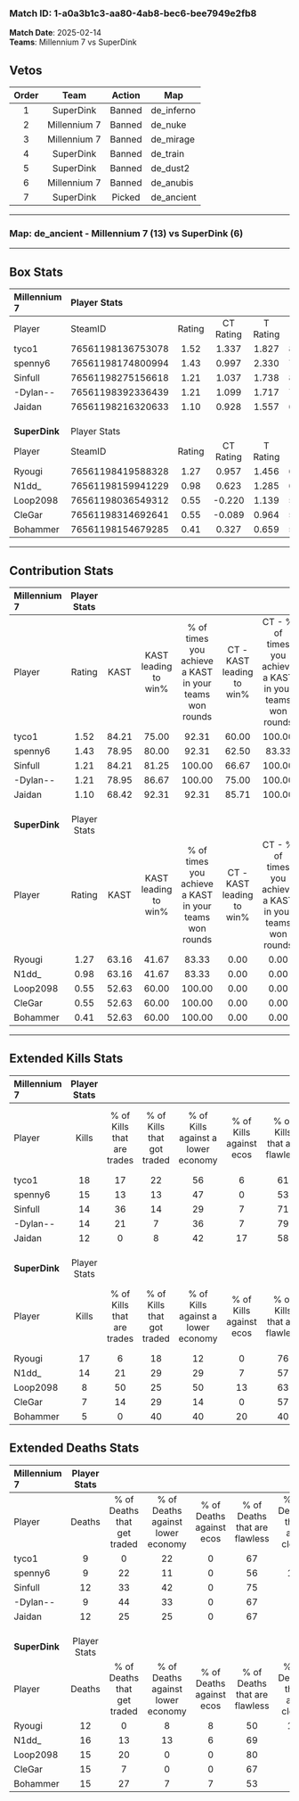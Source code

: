 ### Match ID: 1-a0a3b1c3-aa80-4ab8-bec6-bee7949e2fb8  
**Match Date**: 2025-02-14  
**Teams**: Millennium 7 vs SuperDink  

## Vetos  

| Order | Team | Action | Map |
| :---: | :--: | :----: | --- |
| 1 | SuperDink | Banned | de_inferno |
| 2 | Millennium 7 | Banned | de_nuke |
| 3 | Millennium 7 | Banned | de_mirage |
| 4 | SuperDink | Banned | de_train |
| 5 | SuperDink | Banned | de_dust2 |
| 6 | Millennium 7 | Banned | de_anubis |
| 7 | SuperDink | Picked | de_ancient |

---  

### **Map**: de_ancient - Millennium 7 (13) vs SuperDink (6)  
---  

## Box Stats  

| **Millennium 7** | Player Stats      |        |           |          |       |       |       |         |        |      |     |
| :- | :- | :-: | :-: | :-: | :-: | :-: | :-: | :-: | :-: | :-: | :-: |
| Player           | SteamID           | Rating | CT Rating | T Rating | KAST  |  ADR  | Kills | Assists | Deaths | K/D  | HS% |
| tyco1            | 76561198136753078 |  1.52  |   1.337   |  1.827   | 84.21 | 82.4  |  18   |    2    |   9    | 2.00 | 55  |
| spenny6          | 76561198174800994 |  1.43  |   0.997   |  2.330   | 78.95 | 105.5 |  15   |    5    |   9    | 1.67 | 40  |
| Sinfull          | 76561198275156618 |  1.21  |   1.037   |  1.738   | 84.21 | 66.1  |  14   |    4    |   12   | 1.17 | 35  |
| -Dylan--         | 76561198392336439 |  1.21  |   1.099   |  1.717   | 78.95 | 59.2  |  14   |    0    |   9    | 1.56 | 28  |
| Jaidan           | 76561198216320633 |  1.10  |   0.928   |  1.557   | 68.42 | 90.3  |  12   |    8    |   12   | 1.00 | 66  |
|                  |                   |        |           |          |       |       |       |         |        |      |     |
|                  |                   |        |           |          |       |       |       |         |        |      |     |
|                  |                   |        |           |          |       |       |       |         |        |      |     |
| **SuperDink**    | Player Stats      |        |           |          |       |       |       |         |        |      |     |
| Player           | SteamID           | Rating | CT Rating | T Rating | KAST  |  ADR  | Kills | Assists | Deaths | K/D  | HS% |
| Ryougi           | 76561198419588328 |  1.27  |   0.957   |  1.456   | 63.16 | 96.2  |  17   |    1    |   12   | 1.42 | 35  |
| N1dd_            | 76561198159941229 |  0.98  |   0.623   |  1.285   | 63.16 | 76.0  |  14   |    5    |   16   | 0.88 | 50  |
| Loop2098         | 76561198036549312 |  0.55  |  -0.220   |  1.139   | 52.63 | 48.2  |   8   |    2    |   15   | 0.53 | 25  |
| CleGar           | 76561198314692641 |  0.55  |  -0.089   |  0.964   | 52.63 | 58.9  |   7   |    3    |   15   | 0.47 | 85  |
| Bohammer         | 76561198154679285 |  0.41  |   0.327   |  0.659   | 52.63 | 42.4  |   5   |    4    |   15   | 0.33 | 80  |
---  

## Contribution Stats  

| **Millennium 7** | Player Stats |       |                      |                                                        |                           |                                                             |                          |                                                            |
| :- | :-: | :-: | :-: | :-: | :-: | :-: | :-: | :-: |
| Player           |    Rating    | KAST  | KAST leading to win% | % of times you achieve a KAST in your teams won rounds | CT - KAST leading to win% | CT - % of times you achieve a KAST in your teams won rounds | T - KAST leading to win% | T - % of times you achieve a KAST in your teams won rounds |
| tyco1            |     1.52     | 84.21 |        75.00         |                         92.31                          |           60.00           |                           100.00                            |          100.00          |                           85.71                            |
| spenny6          |     1.43     | 78.95 |        80.00         |                         92.31                          |           62.50           |                            83.33                            |          100.00          |                           100.00                           |
| Sinfull          |     1.21     | 84.21 |        81.25         |                         100.00                         |           66.67           |                           100.00                            |          100.00          |                           100.00                           |
| -Dylan--         |     1.21     | 78.95 |        86.67         |                         100.00                         |           75.00           |                           100.00                            |          100.00          |                           100.00                           |
| Jaidan           |     1.10     | 68.42 |        92.31         |                         92.31                          |           85.71           |                           100.00                            |          100.00          |                           85.71                            |
|                  |              |       |                      |                                                        |                           |                                                             |                          |                                                            |
|                  |              |       |                      |                                                        |                           |                                                             |                          |                                                            |
|                  |              |       |                      |                                                        |                           |                                                             |                          |                                                            |
| **SuperDink**    | Player Stats |       |                      |                                                        |                           |                                                             |                          |                                                            |
| Player           |    Rating    | KAST  | KAST leading to win% | % of times you achieve a KAST in your teams won rounds | CT - KAST leading to win% | CT - % of times you achieve a KAST in your teams won rounds | T - KAST leading to win% | T - % of times you achieve a KAST in your teams won rounds |
| Ryougi           |     1.27     | 63.16 |        41.67         |                         83.33                          |           0.00            |                            0.00                             |          62.50           |                           83.33                            |
| N1dd_            |     0.98     | 63.16 |        41.67         |                         83.33                          |           0.00            |                            0.00                             |          62.50           |                           83.33                            |
| Loop2098         |     0.55     | 52.63 |        60.00         |                         100.00                         |           0.00            |                            0.00                             |          66.67           |                           100.00                           |
| CleGar           |     0.55     | 52.63 |        60.00         |                         100.00                         |           0.00            |                            0.00                             |          75.00           |                           100.00                           |
| Bohammer         |     0.41     | 52.63 |        60.00         |                         100.00                         |           0.00            |                            0.00                             |          85.71           |                           100.00                           |
---  

## Extended Kills Stats  

| **Millennium 7** | Player Stats |                            |                            |                                    |                         |                              |                                 |                                       |                    |           |
| :- | :-: | :-: | :-: | :-: | :-: | :-: | :-: | :-: | :-: | :-: |
| Player           |    Kills     | % of Kills that are trades | % of Kills that got traded | % of Kills against a lower economy | % of Kills against ecos | % of Kills that are flawless | % of Kills that are close duels | % of Kills that are assisted by flash | Pistol Round Kills | AWP Kills |
| tyco1            |      18      |             17             |             22             |                 56                 |            6            |              61              |                6                |                   0                   |         1          |     1     |
| spenny6          |      15      |             13             |             13             |                 47                 |            0            |              53              |                7                |                  13                   |         3          |     0     |
| Sinfull          |      14      |             36             |             14             |                 29                 |            7            |              71              |                0                |                   0                   |         3          |     1     |
| -Dylan--         |      14      |             21             |             7              |                 36                 |            7            |              79              |                7                |                   0                   |         0          |     4     |
| Jaidan           |      12      |             0              |             8              |                 42                 |           17            |              58              |               17                |                   0                   |         1          |     0     |
|                  |              |                            |                            |                                    |                         |                              |                                 |                                       |                    |           |
|                  |              |                            |                            |                                    |                         |                              |                                 |                                       |                    |           |
|                  |              |                            |                            |                                    |                         |                              |                                 |                                       |                    |           |
| **SuperDink**    | Player Stats |                            |                            |                                    |                         |                              |                                 |                                       |                    |           |
| Player           |    Kills     | % of Kills that are trades | % of Kills that got traded | % of Kills against a lower economy | % of Kills against ecos | % of Kills that are flawless | % of Kills that are close duels | % of Kills that are assisted by flash | Pistol Round Kills | AWP Kills |
| Ryougi           |      17      |             6              |             18             |                 12                 |            0            |              76              |                0                |                   0                   |         0          |     7     |
| N1dd_            |      14      |             21             |             29             |                 29                 |            7            |              57              |                7                |                   0                   |         4          |     0     |
| Loop2098         |      8       |             50             |             25             |                 50                 |           13            |              63              |                0                |                   0                   |         1          |     0     |
| CleGar           |      7       |             14             |             29             |                 14                 |            0            |              57              |               14                |                   0                   |         1          |     0     |
| Bohammer         |      5       |             0              |             40             |                 40                 |           20            |              40              |                0                |                   0                   |         0          |     0     |
## Extended Deaths Stats  

| **Millennium 7** | Player Stats |                             |                                   |                          |                               |                            |                           |               |
| :- | :-: | :-: | :-: | :-: | :-: | :-: | :-: | :-: |
| Player           |    Deaths    | % of Deaths that get traded | % of Deaths against lower economy | % of Deaths against ecos | % of Deaths that are flawless | % of Deaths that are close | % of Deaths while blinded | Deaths to AWP |
| tyco1            |      9       |              0              |                22                 |            0             |              67               |             0              |             0             |       1       |
| spenny6          |      9       |             22              |                11                 |            0             |              56               |             11             |             0             |       2       |
| Sinfull          |      12      |             33              |                42                 |            0             |              75               |             0              |             0             |       2       |
| -Dylan--         |      9       |             44              |                33                 |            0             |              67               |             0              |             0             |       0       |
| Jaidan           |      12      |             25              |                25                 |            0             |              67               |             8              |             0             |       2       |
|                  |              |                             |                                   |                          |                               |                            |                           |               |
|                  |              |                             |                                   |                          |                               |                            |                           |               |
|                  |              |                             |                                   |                          |                               |                            |                           |               |
| **SuperDink**    | Player Stats |                             |                                   |                          |                               |                            |                           |               |
| Player           |    Deaths    | % of Deaths that get traded | % of Deaths against lower economy | % of Deaths against ecos | % of Deaths that are flawless | % of Deaths that are close | % of Deaths while blinded | Deaths to AWP |
| Ryougi           |      12      |              0              |                 8                 |            8             |              50               |             17             |             0             |       0       |
| N1dd_            |      16      |             13              |                13                 |            6             |              69               |             6              |             6             |       0       |
| Loop2098         |      15      |             20              |                 0                 |            0             |              80               |             0              |             0             |       2       |
| CleGar           |      15      |              7              |                 0                 |            0             |              67               |             7              |             0             |       2       |
| Bohammer         |      15      |             27              |                 7                 |            7             |              53               |             7              |             7             |       2       |
